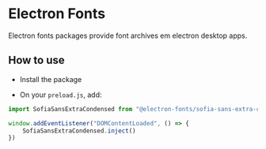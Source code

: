 # Electron Fonts

Electron fonts packages provide font archives em electron desktop apps.

## How to use

* Install the package

* On your `preload.js`, add:

```ts
import SofiaSansExtraCondensed from "@electron-fonts/sofia-sans-extra-condensed"

window.addEventListener("DOMContentLoaded", () => {
    SofiaSansExtraCondensed.inject()
})
```